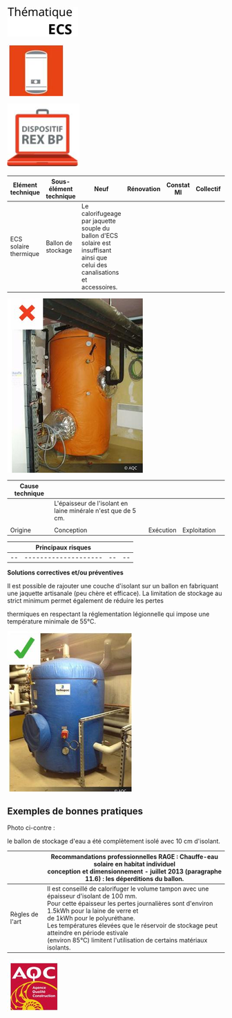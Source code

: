 ![](<images/Ballon de stockage - Bonne pratique/_page_0_Picture_0.jpeg>)

![](<images/Ballon de stockage - Bonne pratique/_page_0_Picture_1.jpeg>)

![](<images/Ballon de stockage - Bonne pratique/_page_0_Picture_2.jpeg>)

| Elément technique     | Sous- élément<br>technique | Neuf                                                                                                                              | Rénovation | Constat<br>MI | Collectif | Tertiaire |
|-----------------------|----------------------------|-----------------------------------------------------------------------------------------------------------------------------------|------------|---------------|-----------|-----------|
| ECS solaire thermique | Ballon de stockage         | Le calorifugeage par jaquette souple du ballon d'ECS solaire est<br>insuffisant ainsi que celui des canalisations et accessoires. |            |               |           |           |

![](<images/Ballon de stockage - Bonne pratique/_page_0_Picture_4.jpeg>)

| Cause technique |                                                               |           |              |  |
|-----------------|---------------------------------------------------------------|-----------|--------------|--|
|                 | L'épaisseur de l'isolant en laine minérale n'est que de 5 cm. |           |              |  |
|                 |                                                               |           |              |  |
| Origine         | Conception                                                    | Exécution | Exploitation |  |

|  | Principaux risques |  |  |
|--|--------------------|--|--|
|--|--------------------|--|--|

**Solutions correctives et/ou préventives**

Il est possible de rajouter une couche d'isolant sur un ballon en fabriquant une jaquette artisanale (peu chère et efficace). La limitation de stockage au strict minimum permet également de réduire les pertes

thermiques en respectant la réglementation légionnelle qui impose une température minimale de 55°C.

![](<images/Ballon de stockage - Bonne pratique/_page_0_Picture_10.jpeg>)

## **Exemples de bonnes pratiques**

Photo ci-contre :

le ballon de stockage d'eau a été complètement isolé avec 10 cm d'isolant.

|                 | Recommandations professionnelles RAGE : Chauffe-eau solaire en habitat individuel<br>conception et dimensionnement - juillet 2013 (paragraphe 11.6) : les déperditions du ballon.                                                                                                                                                                                                              |
|-----------------|------------------------------------------------------------------------------------------------------------------------------------------------------------------------------------------------------------------------------------------------------------------------------------------------------------------------------------------------------------------------------------------------|
| Règles de l'art | Il est conseillé de calorifuger le volume tampon avec une épaisseur d'isolant de 100 mm.<br>Pour cette épaisseur les pertes journalières sont d'environ 1.5kWh pour la laine de verre et<br>de 1kWh pour le polyuréthane.<br>Les températures élevées que le réservoir de stockage peut atteindre en période estivale<br>(environ 85°C) limitent l'utilisation de certains matériaux isolants. |

![](<images/Ballon de stockage - Bonne pratique/_page_0_Picture_16.jpeg>)